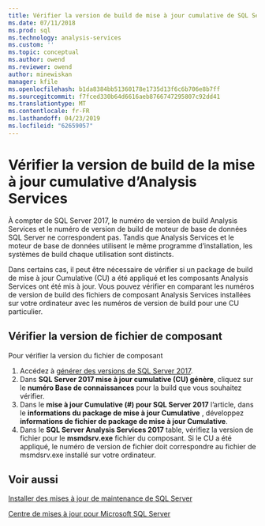 ```yaml
---
title: Vérifier la version de build de mise à jour cumulative de SQL Server Analysis Services | Microsoft Docs
ms.date: 07/11/2018
ms.prod: sql
ms.technology: analysis-services
ms.custom: ''
ms.topic: conceptual
ms.author: owend
ms.reviewer: owend
author: minewiskan
manager: kfile
ms.openlocfilehash: b1da8384bb51360178e1735d13f6c6b706e8b7ff
ms.sourcegitcommit: f7fced330b64d6616aeb8766747295807c92dd41
ms.translationtype: MT
ms.contentlocale: fr-FR
ms.lasthandoff: 04/23/2019
ms.locfileid: "62659057"
---
```

# <a name="verify-analysis-services-cumulative-update-build-version"></a>Vérifier la version de build de la mise à jour cumulative d’Analysis Services

À compter de SQL Server 2017, le numéro de version de build Analysis Services et le numéro de version de build de moteur de base de données SQL Server ne correspondent pas. Tandis que Analysis Services et le moteur de base de données utilisent le même programme d’installation, les systèmes de build chaque utilisation sont distincts.

 Dans certains cas, il peut être nécessaire de vérifier si un package de build de mise à jour Cumulative (CU) a été appliqué et les composants Analysis Services ont été mis à jour. Vous pouvez vérifier en comparant les numéros de version de build des fichiers de composant Analysis Services installées sur votre ordinateur avec les numéros de version de build pour une CU particulier.

## <a name="verify-component-file-version"></a>Vérifier la version de fichier de composant

Pour vérifier la version du fichier de composant 

1. Accédez à [générer des versions de SQL Server 2017](https://support.microsoft.com/help/4047329). 
2. Dans **SQL Server 2017 mise à jour cumulative (CU) génère**, cliquez sur le **numéro Base de connaissances** pour la build que vous souhaitez vérifier.
3. Dans le **mise à jour Cumulative (#) pour SQL Server 2017** l’article, dans le **informations du package de mise à jour Cumulative** , développez **informations de fichier de package de mise à jour Cumulative**.
4. Dans le **SQL Server Analysis Services 2017** table, vérifiez la version de fichier pour le **msmdsrv.exe** fichier du composant. Si le CU a été appliqué, le numéro de version de fichier doit correspondre au fichier de msmdsrv.exe installé sur votre ordinateur.

## <a name="see-also"></a>Voir aussi  

[Installer des mises à jour de maintenance de SQL Server](../../database-engine/install-windows/install-sql-server-servicing-updates.md)  

[Centre de mises à jour pour Microsoft SQL Server](https://msdn.microsoft.com/library/ff803383.aspx)
  
  
